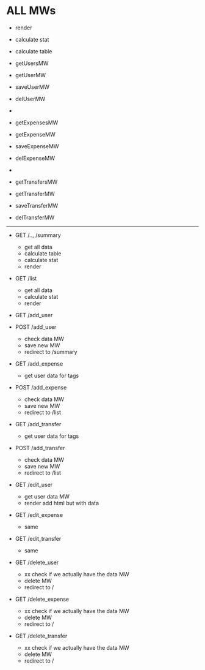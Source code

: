 # ALL MWs

- render

- calculate stat
- calculate table

- getUsersMW
- getUserMW
- saveUserMW
- delUserMW
- 
- getExpensesMW
- getExpenseMW
- saveExpenseMW
- delExpenseMW
- 
- getTransfersMW
- getTransferMW
- saveTransferMW
- delTransferMW
 

______________________
 
 

- GET    /.., /summary
    - get all data
    - calculate table
    - calculate stat
    - render

- GET    /list
    - get all data
    - calculate stat
    - render

- GET    /add_user
- POST   /add_user
    - check data MW
    - save new MW
    - redirect to /summary

- GET    /add_expense
    - get user data for tags
- POST   /add_expense
    - check data MW
    - save new MW
    - redirect to /list

- GET    /add_transfer
    - get user data for tags
- POST   /add_transfer
    - check data MW
    - save new MW
    - redirect to /list

- GET    /edit_user
    - get user data MW
    - render add html but with data

- GET    /edit_expense
    - same

- GET    /edit_transfer
    - same

- GET    /delete_user
    - xx check if we actually have the data MW
    - delete MW
    - redirect to /

- GET    /delete_expense
    - xx check if we actually have the data MW
    - delete MW
    - redirect to /

- GET    /delete_transfer
    - xx check if we actually have the data MW
    - delete MW
    - redirect to /